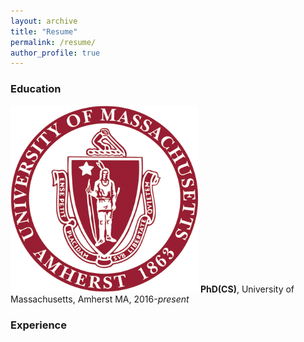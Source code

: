 ```yaml
---
layout: archive
title: "Resume"
permalink: /resume/
author_profile: true
---
```


### Education

[<img src="images/umass.png" width="300px"/>](images/umass.png)
**PhD(CS)**, University of Massachusetts, Amherst MA, 2016-*present*



### Experience
